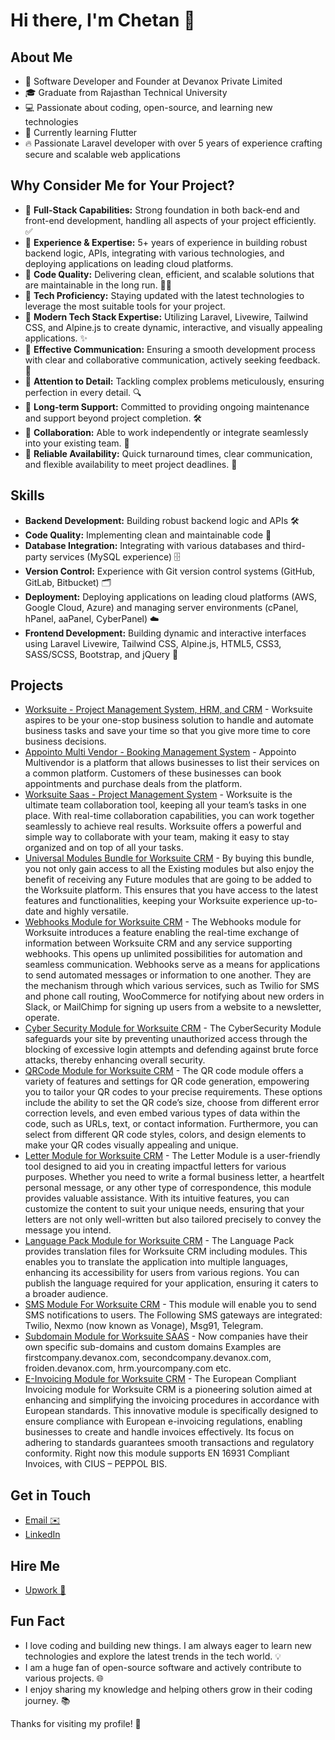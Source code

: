 # Hi there, I'm Chetan 👋

## About Me

- 💼 Software Developer and Founder at Devanox Private Limited
- 🎓 Graduate from Rajasthan Technical University
- 💻 Passionate about coding, open-source, and learning new technologies
- 🌱 Currently learning Flutter
- 🔥 Passionate Laravel developer with over 5 years of experience crafting secure and scalable web applications

## Why Consider Me for Your Project?

- 🔹 **Full-Stack Capabilities:** Strong foundation in both back-end and front-end development, handling all aspects of your project efficiently. ✅
- 🔸 **Experience & Expertise:** 5+ years of experience in building robust backend logic, APIs, integrating with various technologies, and deploying applications on leading cloud platforms.
- 🔹 **Code Quality:** Delivering clean, efficient, and scalable solutions that are maintainable in the long run. 🏃🏻
- 🔸 **Tech Proficiency:** Staying updated with the latest technologies to leverage the most suitable tools for your project.
- 🔹 **Modern Tech Stack Expertise:** Utilizing Laravel, Livewire, Tailwind CSS, and Alpine.js to create dynamic, interactive, and visually appealing applications. ✨
- 🔸 **Effective Communication:** Ensuring a smooth development process with clear and collaborative communication, actively seeking feedback. 💬
- 🔹 **Attention to Detail:** Tackling complex problems meticulously, ensuring perfection in every detail. 🔍
- 🔸 **Long-term Support:** Committed to providing ongoing maintenance and support beyond project completion. 🛠️
- 🔹 **Collaboration:** Able to work independently or integrate seamlessly into your existing team. 🤝
- 🔸 **Reliable Availability:** Quick turnaround times, clear communication, and flexible availability to meet project deadlines. 📅

## Skills

- **Backend Development:** Building robust backend logic and APIs 🛠️
- **Code Quality:** Implementing clean and maintainable code 🧹
- **Database Integration:** Integrating with various databases and third-party services (MySQL experience) 🗄️
- **Version Control:** Experience with Git version control systems (GitHub, GitLab, Bitbucket) 🗂️
- **Deployment:** Deploying applications on leading cloud platforms (AWS, Google Cloud, Azure) and managing server environments (cPanel, hPanel, aaPanel, CyberPanel) ☁️
- **Frontend Development:** Building dynamic and interactive interfaces using Laravel Livewire, Tailwind CSS, Alpine.js, HTML5, CSS3, SASS/SCSS, Bootstrap, and jQuery 🎨

## Projects

- [Worksuite - Project Management System, HRM, and CRM](https://1.envato.market/worksuite-project) - Worksuite aspires to be your one-stop business solution to handle and automate business tasks and save your time so that you give more time to core business decisions.
- [Appointo Multi Vendor - Booking Management System](https://1.envato.market/zxag26) - Appointo Multivendor is a platform that allows businesses to list their services on a common platform. Customers of these businesses can book appointments and purchase deals from the platform.
- [Worksuite Saas - Project Management System](https://1.envato.market/OeRBbn) - Worksuite is the ultimate team collaboration tool, keeping all your team’s tasks in one place. With real-time collaboration capabilities, you can work together seamlessly to achieve real results. Worksuite offers a powerful and simple way to collaborate with your team, making it easy to stay organized and on top of all your tasks.
- [Universal Modules Bundle for Worksuite CRM](https://1.envato.market/WyDXdA) - By buying this bundle, you not only gain access to all the Existing modules but also enjoy the benefit of receiving any Future modules that are going to be added to the Worksuite platform. This ensures that you have access to the latest features and functionalities, keeping your Worksuite experience up-to-date and highly versatile.
- [Webhooks Module for Worksuite CRM](https://1.envato.market/bO3bNv) - The Webhooks module for Worksuite introduces a feature enabling the real-time exchange of information between Worksuite CRM and any service supporting webhooks. This opens up unlimited possibilities for automation and seamless communication. Webhooks serve as a means for applications to send automated messages or information to one another. They are the mechanism through which various services, such as Twilio for SMS and phone call routing, WooCommerce for notifying about new orders in Slack, or MailChimp for signing up users from a website to a newsletter, operate.
- [Cyber Security Module for Worksuite CRM](https://1.envato.market/vPnzjv) - The CyberSecurity Module safeguards your site by preventing unauthorized access through the blocking of excessive login attempts and defending against brute force attacks, thereby enhancing overall security.
- [QRCode Module for Worksuite CRM](https://1.envato.market/MAXnBq) - The QR code module offers a variety of features and settings for QR code generation, empowering you to tailor your QR codes to your precise requirements. These options include the ability to set the QR code’s size, choose from different error correction levels, and even embed various types of data within the code, such as URLs, text, or contact information. Furthermore, you can select from different QR code styles, colors, and design elements to make your QR codes visually appealing and unique.
- [Letter Module for Worksuite CRM](https://1.envato.market/QjOPno) - The Letter Module is a user-friendly tool designed to aid you in creating impactful letters for various purposes. Whether you need to write a formal business letter, a heartfelt personal message, or any other type of correspondence, this module provides valuable assistance. With its intuitive features, you can customize the content to suit your unique needs, ensuring that your letters are not only well-written but also tailored precisely to convey the message you intend.
- [Language Pack Module for Worksuite CRM](https://1.envato.market/195eR9) - The Language Pack provides translation files for Worksuite CRM including modules. This enables you to translate the application into multiple languages, enhancing its accessibility for users from various regions. You can publish the language required for your application, ensuring it caters to a broader audience.
- [SMS Module For Worksuite CRM]() - This module will enable you to send SMS notifications to users. The Following SMS gateways are integrated: Twilio, Nexmo (now known as Vonage), Msg91, Telegram.
- [Subdomain Module for Worksuite SAAS](https://1.envato.market/nX1koA) - Now companies have their own specific sub-domains and custom domains Examples are firstcompany.devanox.com, secondcompany.devanox.com, froiden.devanox.com, hrm.yourcompany.com etc.
- [E-Invoicing Module for Worksuite CRM](https://1.envato.market/YRgDNj) - The European Compliant Invoicing module for Worksuite CRM is a pioneering solution aimed at enhancing and simplifying the invoicing procedures in accordance with European standards. This innovative module is specifically designed to ensure compliance with European e-invoicing regulations, enabling businesses to create and handle invoices effectively. Its focus on adhering to standards guarantees smooth transactions and regulatory conformity. Right now this module supports EN 16931 Compliant Invoices, with CIUS – PEPPOL BIS.

## Get in Touch

- [Email ✉️](mailto:contact@mrchetan.com)
- [LinkedIn](https://www.linkedin.com/in/mr-chetan/)

## Hire Me

- [Upwork 💼](https://www.upwork.com/freelancers/~01db960e1d4c8b8935?mp_source=share)

## Fun Fact

- I love coding and building new things. I am always eager to learn new technologies and explore the latest trends in the tech world. 💡
- I am a huge fan of open-source software and actively contribute to various projects. 🌐
- I enjoy sharing my knowledge and helping others grow in their coding journey. 📚

Thanks for visiting my profile! 🙏